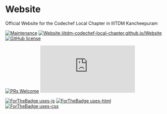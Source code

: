 # Website
Official Website for the Codechef Local Chapter in IIITDM Kancheepuram

[![Maintenance](https://img.shields.io/badge/Maintained%3F-yes-brightgreen.svg)](https://github.com/IIITDM-Codechef-Local-Chapter/Website/graphs/contributors)
[![Website iiitdm-codechef-local-chapter.github.io/Website](https://img.shields.io/website-up-down-green-red/http/shields.io.svg)](http://iiitdm-codechef-local-chapter.github.io/Website/)
[![GitHub license](https://img.shields.io/github/license/Naereen/StrapDown.js.svg)](https://github.com/Naereen/StrapDown.js/blob/master/LICENSE)


[![PRs Welcome](https://img.shields.io/badge/PRs-welcome-brightgreen.svg?style=flat-square)](http://makeapullrequest.com)
[![Only 8.2 Mb](https://badge-size.herokuapp.com/Naereen/StrapDown.js/master/strapdown.min.js)](https://iiitdm-codechef-local-chapter.github.io/Website/)  

[![ForTheBadge uses-js](http://ForTheBadge.com/images/badges/uses-js.svg)](http://ForTheBadge.com)
[![ForTheBadge uses-html](http://ForTheBadge.com/images/badges/uses-html.svg)](http://ForTheBadge.com)
[![ForTheBadge uses-css](http://ForTheBadge.com/images/badges/uses-css.svg)](http://ForTheBadge.com)
